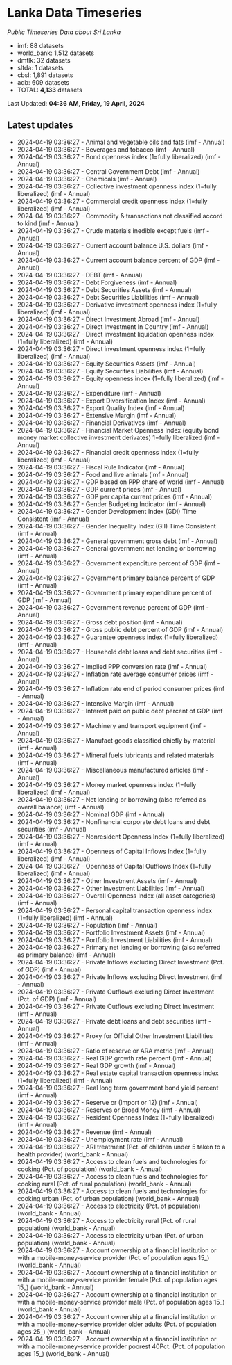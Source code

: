 # Lanka Data Timeseries
*Public Timeseries Data about Sri Lanka*

* imf: 88 datasets
* world_bank: 1,512 datasets
* dmtlk: 32 datasets
* sltda: 1 datasets
* cbsl: 1,891 datasets
* adb: 609 datasets
* TOTAL: **4,133** datasets

Last Updated: **04:36 AM, Friday, 19 April, 2024**

## Latest updates

* 2024-04-19 03:36:27 - Animal and vegetable oils and fats (imf - Annual)
* 2024-04-19 03:36:27 - Beverages and tobacco (imf - Annual)
* 2024-04-19 03:36:27 - Bond openness index (1=fully liberalized) (imf - Annual)
* 2024-04-19 03:36:27 - Central Government Debt (imf - Annual)
* 2024-04-19 03:36:27 - Chemicals (imf - Annual)
* 2024-04-19 03:36:27 - Collective investment openness index (1=fully liberalized) (imf - Annual)
* 2024-04-19 03:36:27 - Commercial credit openness index (1=fully liberalized) (imf - Annual)
* 2024-04-19 03:36:27 - Commodity & transactions not classified accord to kind (imf - Annual)
* 2024-04-19 03:36:27 - Crude materials inedible except fuels (imf - Annual)
* 2024-04-19 03:36:27 - Current account balance U.S. dollars (imf - Annual)
* 2024-04-19 03:36:27 - Current account balance percent of GDP (imf - Annual)
* 2024-04-19 03:36:27 - DEBT (imf - Annual)
* 2024-04-19 03:36:27 - Debt Forgiveness (imf - Annual)
* 2024-04-19 03:36:27 - Debt Securities Assets (imf - Annual)
* 2024-04-19 03:36:27 - Debt Securities Liabilities (imf - Annual)
* 2024-04-19 03:36:27 - Derivative investment openness index (1=fully liberalized) (imf - Annual)
* 2024-04-19 03:36:27 - Direct Investment Abroad (imf - Annual)
* 2024-04-19 03:36:27 - Direct Investment In Country (imf - Annual)
* 2024-04-19 03:36:27 - Direct investment liquidation openness index (1=fully liberalized) (imf - Annual)
* 2024-04-19 03:36:27 - Direct investment openness index (1=fully liberalized) (imf - Annual)
* 2024-04-19 03:36:27 - Equity Securities Assets (imf - Annual)
* 2024-04-19 03:36:27 - Equity Securities Liabilities (imf - Annual)
* 2024-04-19 03:36:27 - Equity openness index (1=fully liberalized) (imf - Annual)
* 2024-04-19 03:36:27 - Expenditure (imf - Annual)
* 2024-04-19 03:36:27 - Export Diversification Index (imf - Annual)
* 2024-04-19 03:36:27 - Export Quality Index (imf - Annual)
* 2024-04-19 03:36:27 - Extensive Margin (imf - Annual)
* 2024-04-19 03:36:27 - Financial Derivatives (imf - Annual)
* 2024-04-19 03:36:27 - Financial Market Openness Index (equity bond money market collective investment derivates) 1=fully liberalized (imf - Annual)
* 2024-04-19 03:36:27 - Financial credit openness index (1=fully liberalized) (imf - Annual)
* 2024-04-19 03:36:27 - Fiscal Rule Indicator (imf - Annual)
* 2024-04-19 03:36:27 - Food and live animals (imf - Annual)
* 2024-04-19 03:36:27 - GDP based on PPP share of world (imf - Annual)
* 2024-04-19 03:36:27 - GDP current prices (imf - Annual)
* 2024-04-19 03:36:27 - GDP per capita current prices (imf - Annual)
* 2024-04-19 03:36:27 - Gender Budgeting Indicator (imf - Annual)
* 2024-04-19 03:36:27 - Gender Development Index (GDI) Time Consistent (imf - Annual)
* 2024-04-19 03:36:27 - Gender Inequality Index (GII) Time Consistent (imf - Annual)
* 2024-04-19 03:36:27 - General government gross debt (imf - Annual)
* 2024-04-19 03:36:27 - General government net lending or borrowing (imf - Annual)
* 2024-04-19 03:36:27 - Government expenditure percent of GDP (imf - Annual)
* 2024-04-19 03:36:27 - Government primary balance percent of GDP (imf - Annual)
* 2024-04-19 03:36:27 - Government primary expenditure percent of GDP (imf - Annual)
* 2024-04-19 03:36:27 - Government revenue percent of GDP (imf - Annual)
* 2024-04-19 03:36:27 - Gross debt position (imf - Annual)
* 2024-04-19 03:36:27 - Gross public debt percent of GDP (imf - Annual)
* 2024-04-19 03:36:27 - Guarantee openness index (1=fully liberalized) (imf - Annual)
* 2024-04-19 03:36:27 - Household debt loans and debt securities (imf - Annual)
* 2024-04-19 03:36:27 - Implied PPP conversion rate (imf - Annual)
* 2024-04-19 03:36:27 - Inflation rate average consumer prices (imf - Annual)
* 2024-04-19 03:36:27 - Inflation rate end of period consumer prices (imf - Annual)
* 2024-04-19 03:36:27 - Intensive Margin (imf - Annual)
* 2024-04-19 03:36:27 - Interest paid on public debt percent of GDP (imf - Annual)
* 2024-04-19 03:36:27 - Machinery and transport equipment (imf - Annual)
* 2024-04-19 03:36:27 - Manufact goods classified chiefly by material (imf - Annual)
* 2024-04-19 03:36:27 - Mineral fuels lubricants and related materials (imf - Annual)
* 2024-04-19 03:36:27 - Miscellaneous manufactured articles (imf - Annual)
* 2024-04-19 03:36:27 - Money market openness index (1=fully liberalized) (imf - Annual)
* 2024-04-19 03:36:27 - Net lending or borrowing (also referred as overall balance) (imf - Annual)
* 2024-04-19 03:36:27 - Nominal GDP (imf - Annual)
* 2024-04-19 03:36:27 - Nonfinancial corporate debt loans and debt securities (imf - Annual)
* 2024-04-19 03:36:27 - Nonresident Openness Index (1=fully liberalized) (imf - Annual)
* 2024-04-19 03:36:27 - Openness of Capital Inflows Index (1=fully liberalized) (imf - Annual)
* 2024-04-19 03:36:27 - Openness of Capital Outflows Index (1=fully liberalized) (imf - Annual)
* 2024-04-19 03:36:27 - Other Investment Assets (imf - Annual)
* 2024-04-19 03:36:27 - Other Investment Liabilities (imf - Annual)
* 2024-04-19 03:36:27 - Overall Openness Index (all asset categories) (imf - Annual)
* 2024-04-19 03:36:27 - Personal capital transaction openness index (1=fully liberalized) (imf - Annual)
* 2024-04-19 03:36:27 - Population (imf - Annual)
* 2024-04-19 03:36:27 - Portfolio Investment Assets (imf - Annual)
* 2024-04-19 03:36:27 - Portfolio Investment Liabilities (imf - Annual)
* 2024-04-19 03:36:27 - Primary net lending or borrowing (also referred as primary balance) (imf - Annual)
* 2024-04-19 03:36:27 - Private Inflows excluding Direct Investment (Pct. of GDP) (imf - Annual)
* 2024-04-19 03:36:27 - Private Inflows excluding Direct Investment (imf - Annual)
* 2024-04-19 03:36:27 - Private Outflows excluding Direct Investment (Pct. of GDP) (imf - Annual)
* 2024-04-19 03:36:27 - Private Outflows excluding Direct Investment (imf - Annual)
* 2024-04-19 03:36:27 - Private debt loans and debt securities (imf - Annual)
* 2024-04-19 03:36:27 - Proxy for Official Other Investment Liabilities (imf - Annual)
* 2024-04-19 03:36:27 - Ratio of reserve or ARA metric (imf - Annual)
* 2024-04-19 03:36:27 - Real GDP growth rate percent (imf - Annual)
* 2024-04-19 03:36:27 - Real GDP growth (imf - Annual)
* 2024-04-19 03:36:27 - Real estate capital transaction openness index (1=fully liberalized) (imf - Annual)
* 2024-04-19 03:36:27 - Real long term government bond yield percent (imf - Annual)
* 2024-04-19 03:36:27 - Reserve or (Import or 12) (imf - Annual)
* 2024-04-19 03:36:27 - Reserves or Broad Money (imf - Annual)
* 2024-04-19 03:36:27 - Resident Openness Index (1=fully liberalized) (imf - Annual)
* 2024-04-19 03:36:27 - Revenue (imf - Annual)
* 2024-04-19 03:36:27 - Unemployment rate (imf - Annual)
* 2024-04-19 03:36:27 - ARI treatment (Pct. of children under 5 taken to a health provider) (world_bank - Annual)
* 2024-04-19 03:36:27 - Access to clean fuels and technologies for cooking (Pct. of population) (world_bank - Annual)
* 2024-04-19 03:36:27 - Access to clean fuels and technologies for cooking rural (Pct. of rural population) (world_bank - Annual)
* 2024-04-19 03:36:27 - Access to clean fuels and technologies for cooking urban (Pct. of urban population) (world_bank - Annual)
* 2024-04-19 03:36:27 - Access to electricity (Pct. of population) (world_bank - Annual)
* 2024-04-19 03:36:27 - Access to electricity rural (Pct. of rural population) (world_bank - Annual)
* 2024-04-19 03:36:27 - Access to electricity urban (Pct. of urban population) (world_bank - Annual)
* 2024-04-19 03:36:27 - Account ownership at a financial institution or with a mobile-money-service provider (Pct. of population ages 15_) (world_bank - Annual)
* 2024-04-19 03:36:27 - Account ownership at a financial institution or with a mobile-money-service provider female (Pct. of population ages 15_) (world_bank - Annual)
* 2024-04-19 03:36:27 - Account ownership at a financial institution or with a mobile-money-service provider male (Pct. of population ages 15_) (world_bank - Annual)
* 2024-04-19 03:36:27 - Account ownership at a financial institution or with a mobile-money-service provider older adults (Pct. of population ages 25_) (world_bank - Annual)
* 2024-04-19 03:36:27 - Account ownership at a financial institution or with a mobile-money-service provider poorest 40Pct. (Pct. of population ages 15_) (world_bank - Annual)